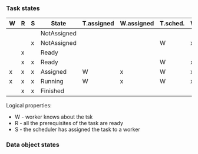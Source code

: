 

### Task states

| W | R | S | State       |T.assigned| W.assigned |T.sched.| W.sched. | W.sched_ready | 
|---|---|---| ----------- | -------- | ---------- | ------ | -------- | ------------- |
|   |   |   | NotAssigned |          |            |        |          |               |
|   |   | x | NotAssigned |          |            | W      | x        |               |
|   | x |   | Ready       |          |            |        |          |               |
|   | x | x | Ready       |          |            | W      | x        | x             |
| x | x | x | Assigned    | W        | x          | W      | x        |               |
| x | x | x | Running     | W        | x          | W      | x        |               |
|   | x | x | Finished    |          |            |        |          |               |

Logical properties:
* W - worker knows about the tsk
* R - all the prerequisites of the task are ready
* S - the scheduler has assigned the task to a worker

 

### Data object states

